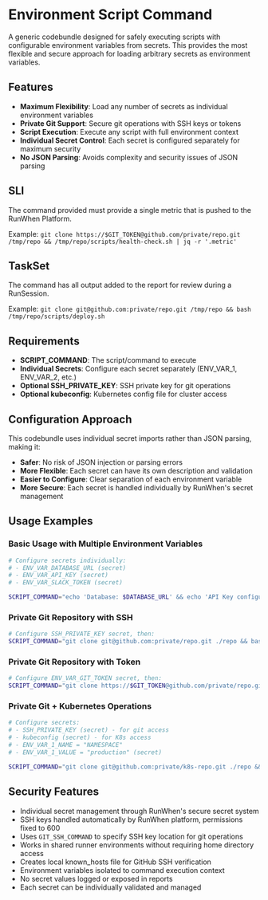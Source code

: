 # Environment Script Command
A generic codebundle designed for safely executing scripts with configurable environment variables from secrets. This provides the most flexible and secure approach for loading arbitrary secrets as environment variables.

## Features
- **Maximum Flexibility**: Load any number of secrets as individual environment variables
- **Private Git Support**: Secure git operations with SSH keys or tokens
- **Script Execution**: Execute any script with full environment context
- **Individual Secret Control**: Each secret is configured separately for maximum security
- **No JSON Parsing**: Avoids complexity and security issues of JSON parsing

## SLI
The command provided must provide a single metric that is pushed to the RunWhen Platform. 

Example: `git clone https://$GIT_TOKEN@github.com/private/repo.git /tmp/repo && /tmp/repo/scripts/health-check.sh | jq -r '.metric'`

## TaskSet
The command has all output added to the report for review during a RunSession. 

Example: `git clone git@github.com:private/repo.git /tmp/repo && bash /tmp/repo/scripts/deploy.sh`

## Requirements
- **SCRIPT_COMMAND**: The script/command to execute
- **Individual Secrets**: Configure each secret separately (ENV_VAR_1, ENV_VAR_2, etc.)
- **Optional SSH_PRIVATE_KEY**: SSH private key for git operations
- **Optional kubeconfig**: Kubernetes config file for cluster access

## Configuration Approach

This codebundle uses individual secret imports rather than JSON parsing, making it:
- **Safer**: No risk of JSON injection or parsing errors
- **More Flexible**: Each secret can have its own description and validation
- **Easier to Configure**: Clear separation of each environment variable
- **More Secure**: Each secret is handled individually by RunWhen's secret management

## Usage Examples

### Basic Usage with Multiple Environment Variables
```bash
# Configure secrets individually:
# - ENV_VAR_DATABASE_URL (secret)
# - ENV_VAR_API_KEY (secret)
# - ENV_VAR_SLACK_TOKEN (secret)

SCRIPT_COMMAND="echo 'Database: $DATABASE_URL' && echo 'API Key configured: ${API_KEY:0:8}...' && curl -X POST $SLACK_WEBHOOK"
```

### Private Git Repository with SSH
```bash
# Configure SSH_PRIVATE_KEY secret, then:
SCRIPT_COMMAND="git clone git@github.com:private/repo.git ./repo && bash ./repo/scripts/deploy.sh"
```

### Private Git Repository with Token
```bash
# Configure ENV_VAR_GIT_TOKEN secret, then:
SCRIPT_COMMAND="git clone https://$GIT_TOKEN@github.com/private/repo.git ./repo && bash ./repo/scripts/deploy.sh"
```

### Private Git + Kubernetes Operations
```bash
# Configure secrets:
# - SSH_PRIVATE_KEY (secret) - for git access
# - kubeconfig (secret) - for K8s access
# - ENV_VAR_1_NAME = "NAMESPACE" 
# - ENV_VAR_1_VALUE = "production" (secret)

SCRIPT_COMMAND="git clone git@github.com:private/k8s-repo.git ./repo && kubectl apply -f ./repo/manifests/ -n $NAMESPACE"
```

## Security Features
- Individual secret management through RunWhen's secure secret system
- SSH keys handled automatically by RunWhen platform, permissions fixed to 600
- Uses `GIT_SSH_COMMAND` to specify SSH key location for git operations
- Works in shared runner environments without requiring home directory access
- Creates local known_hosts file for GitHub SSH verification
- Environment variables isolated to command execution context
- No secret values logged or exposed in reports
- Each secret can be individually validated and managed 
